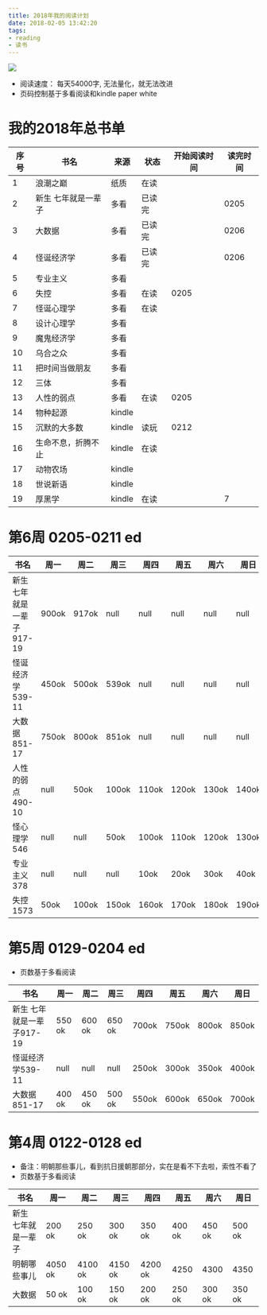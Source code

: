 ```yaml
---
title: 2018年我的阅读计划
date: 2018-02-05 13:42:20
tags:
- reading
- 读书
---
```


![](http://p3alsaatj.bkt.clouddn.com/20180205175335_cuPtzB_Girl-Reading-Book.jpeg)

- 阅读速度： 每天54000字, 无法量化，就无法改进
- 页码控制基于多看阅读和kindle paper white

# 我的2018年总书单

序号 | 书名 | 来源 |状态 | 开始阅读时间 | 读完时间
---|---|---|---|---|---
1 | 浪潮之巅 | 纸质 | 在读 | | 
2 | 新生 七年就是一辈子 | 多看 | 已读完 |  | 0205
3 | 大数据 | 多看 | 已读完 | | 0206
4 | 怪诞经济学| 多看| 已读完 | | 0206
5 | 专业主义| 多看| | |
6 | 失控| 多看| 在读 | 0205 |
7 | 怪诞心理学| 多看| 在读 | |
8 | 设计心理学| 多看| | |
9 | 魔鬼经济学| 多看| | |
10 | 乌合之众| 多看| | |
11 | 把时间当做朋友| 多看| | |
12 | 三体| 多看| | |
13 | 人性的弱点| 多看 | 在读 | 0205 |
14 | 物种起源| kindle | |
15 | 沉默的大多数 | kindle| 读玩 | 0212 |
16 | 生命不息，折腾不止 | kindle| 在读 | |
17 | 动物农场 | kindle| | |
18 | 世说新语 | kindle| | | 
19 | 厚黑学 | kindle| 在读 | |7

# 第6周 0205-0211 ed

书名|周一|周二|周三|周四|周五|周六|周日
---|---|---|---|---|---|---|---
新生 七年就是一辈子917-19 | 900ok | 917ok | null | null | null | null | null
怪诞经济学539-11 | 450ok | 500ok | 539ok | null | null | null | null
大数据851-17 | 750ok | 800ok | 851ok | null | null | null | null
人性的弱点490-10	 | null | 50ok | 100ok | 110ok | 120ok | 130ok | 140ok
怪心理学546	| null| null| 50ok| 100ok| 110ok| 120ok| 130ok
专业主义378	| null| null| null| 10ok| 20ok| 30ok| 40ok
失控1573	| 50ok| 100ok| 150ok| 160ok| 170ok| 180ok| 190ok

# 第5周 0129-0204 ed
- 页数基于多看阅读

书名|周一|周二|周三|周四|周五|周六|周日
---|---|---|---|---|---|---|---
新生 七年就是一辈子917-19 | 550 ok | 600 ok | 650 ok | 700ok | 750ok | 800ok | 850ok
怪诞经济学539-11 | null | null | null | 250ok | 300ok | 350ok | 400ok
大数据851-17 | 400 ok | 450 ok | 500 ok | 550ok | 600ok | 650ok | 700ok


# 第4周 0122-0128 ed
- 备注：明朝那些事儿，看到抗日援朝那部分，实在是看不下去啦，索性不看了
- 页数基于多看阅读

书名|周一|周二|周三|周四|周五|周六|周日|
---|---|---|---|---|---|---|---|
新生 七年就是一辈子|200 ok|250 ok|300 ok|350 ok|400 ok|450 ok|500 ok
明朝哪些事儿| 4050 ok|4100 ok|4150 ok|4200 ok|4250|4300|4350
大数据|50 ok|100 ok|150 ok|200 ok|250 ok|300 ok|350 ok